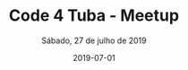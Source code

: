 ---
title: Code 4 Tuba - Meetup
subtitle: Sábado, 27 de julho de 2019
layout: evento
date: 2019-07-01
img: code4tuba-27-07.jpg
thumbnail: code4tuba-27-07.jpg
alt: Imagem de divulgação code for tuba meetup
project-date: Sábado, 27 de julho de 2019
local: Coworking OSTEC, Tubarão, SC
endereco: "R. Cel. José Martins Cabral, 158 - Centro, Tubarão - SC"
endereco_url: "https://goo.gl/maps/c2b1ZfbcbALP7QUo7"
permalink: /evento-6
description: Visando sempre fomentar a comunidade de desenvolvimento de Tubarão, queremos ajudar você a compartilhar seu conhecimento e também aprender com outras pessoas da comunidade!
publico_alvo: "Qualquer pessoa ligada ao desenvolvimento de software"
valor: "Gratuito"
horario_inicio: "14:30h"
horario_fim: "17:00h"
link_inscricoes: "https://www.sympla.com.br/code-4-tuba---meetup__585075"

talks:
  - nome: "Credenciamento"
    palestrantes:
    istalk: false
    hora_inicio: "14:30"
    hora_fim: "14:45"

  - nome: "Dockerize seus testes de integração com testcontainers"
    palestrantes: 
      - nome: "Alexandre Zanelatto"
        linkedin: https://www.linkedin.com/in/alexandrezanelatto
    istalk: true
    hora_inicio: "14:45"
    hora_fim: "15:30"
    links:
      - icone:
        nome:
        link:
   
  - nome: Offline first com PouchDB
    palestrantes: 
      - nome: "Ramon Nunes Teixeira"
        linkedin: https://www.linkedin.com/in/ramonnteixeira/
    istalk: true
    hora_inicio: "15:30"
    hora_fim: "15:55"
    links:
      - icone:
        nome:
        link:
  
  - nome: "Clean code, boas práticas e design de código"
    palestrantes: 
      - nome: "Gefy Marcos"
        linkedin: https://www.linkedin.com/in/geffersonmarcos/
    istalk: true
    hora_inicio: "15:55"
    hora_fim: "16:20"
    links:
      - icone: 
        nome: 
        link:
  
  - nome: "Usando type-safe builders do Kotlin para construção de cenários de testes"
    palestrantes: 
      - nome: "Wesley Fuchter"
        linkedin: https://www.linkedin.com/in/add-me-wesleyfuchter/
    istalk: true
    hora_inicio: "16:20"
    hora_fim: "17:00"
    links:
      - icone: 
        nome: 
        link:

  - nome: Encerramento
    palestrante: 
    istalk: false
    hora_inicio: "17:00"
    hora_fim: "18:00"
    
---